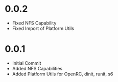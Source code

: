 # 0.0.2

- Fixed NFS Capability
- Fixed Import of Platform Utils

# 0.0.1

- Initial Commit
- Added NFS Capabilities
- Added Platform Utils for OpenRC, dinit, runit, s6
